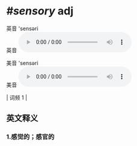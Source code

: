 # ***\#sensory*** adj
英音 'sensəri  
英音
<audio src="./media/sensory1_AAC.aac" controls="controls"></audio>

美音 'sensəri  
美音
<audio src="./media/sensory2_AAC.aac" controls="controls"></audio>



| 词频 1 |  

英文释义
---
### 1.**感觉的；感官的**  


